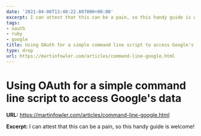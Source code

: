 ```yaml
---
date: '2021-04-06T13:40:22.807000+00:00'
excerpt: I can attest that this can be a pain, so this handy guide is welcome!
tags:
- oauth
- ruby
- google
title: Using OAuth for a simple command line script to access Google's data
type: drop
url: https://martinfowler.com/articles/command-line-google.html
---
```


# Using OAuth for a simple command line script to access Google's data

**URL:** https://martinfowler.com/articles/command-line-google.html

**Excerpt:** I can attest that this can be a pain, so this handy guide is welcome!
